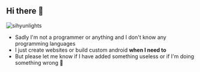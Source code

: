 ## Hi there 👋
![sihyunlights](https://github.com/sihyunlts/sihyunlights-web/blob/new/public/Main.jpg)
- Sadly I'm not a programmer or anything and I don't know any programming languages
- I just create websites or build custom android **when I need to**
- But please let me know if I have added something useless or if I'm doing something wrong 🙂
